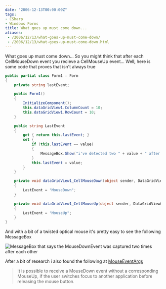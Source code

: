 ```yaml
---
date: "2006-12-13T00:00:00Z"
tags:
- CSharp
- Windows Forms
title: What goes up must come down...
aliases:
 - /2006/12/13/what-goes-up-must-come-down/
 - /2006/12/13/what-goes-up-must-come-down.html
---
```

What goes up must come down... So you might think that after each CellMouseDown event you recieve a CellMouseUp event... Well, here is some code that proves that isn't always true

```csharp
public partial class Form1 : Form
{
	private string lastEvent;

	public Form1()
	{
		InitializeComponent();
		this.dataGridView1.ColumnCount = 10;
		this.dataGridView1.RowCount = 10;
	}

	public string LastEvent
	{
		get { return this.lastEvent; }
		set {
			if (this.lastEvent == value)
			{
				MessageBox.Show("i've detected two " + value + " after each other");
			}
			this.lastEvent = value;
		}
	}

	private void dataGridView1_CellMouseDown(object sender, DataGridViewCellMouseEventArgs e)
	{
		LastEvent = "MouseDown";
	}

	private void dataGridView1_CellMouseUp(object sender, DataGridViewCellMouseEventArgs e)
	{
		LastEvent = "MouseUp";
	}
}
```

And with a bit of a twisted optical mouse it's pretty easy to see the following MessageBox

![MessageBox that says the MouseDownEvent was captured two times after each other](http://www.timvw.be/wp-content/images/mousedown.jpg)

After a bit of research i also found the following at [MouseEventArgs](http://msdn2.microsoft.com/en-us/library/system.windows.forms.mouseeventargs.aspx)

> <div>
>   It is possible to receive a MouseDown event without a corresponding MouseUp, if the user switches focus to another application before releasing the mouse button.
> </div>

